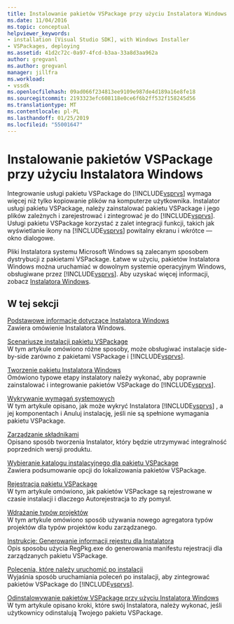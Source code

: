 ```yaml
---
title: Instalowanie pakietów VSPackage przy użyciu Instalatora Windows | Dokumentacja firmy Microsoft
ms.date: 11/04/2016
ms.topic: conceptual
helpviewer_keywords:
- installation [Visual Studio SDK], with Windows Installer
- VSPackages, deploying
ms.assetid: 41d2c72c-0a97-4fcd-b3aa-33a8d3aa962a
author: gregvanl
ms.author: gregvanl
manager: jillfra
ms.workload:
- vssdk
ms.openlocfilehash: 09ad066f234813ee9109e987de4d189a16e8fe18
ms.sourcegitcommit: 2193323efc608118e0ce6f6b2ff532f158245d56
ms.translationtype: MT
ms.contentlocale: pl-PL
ms.lasthandoff: 01/25/2019
ms.locfileid: "55001647"
---
```

# <a name="installing-vspackages-with-windows-installer"></a>Instalowanie pakietów VSPackage przy użyciu Instalatora Windows
Integrowanie usługi pakietu VSPackage do [!INCLUDE[vsprvs](../../code-quality/includes/vsprvs_md.md)] wymaga więcej niż tylko kopiowanie plików na komputerze użytkownika. Instalator usługi pakietu VSPackage, należy zainstalować pakietu VSPackage i jego plików zależnych i zarejestrować i zintegrować je do [!INCLUDE[vsprvs](../../code-quality/includes/vsprvs_md.md)]. Usługi pakietu VSPackage korzystać z zalet integracji funkcji, takich jak wyświetlanie ikony na [!INCLUDE[vsprvs](../../code-quality/includes/vsprvs_md.md)] powitalny ekranu i wkrótce — okno dialogowe.  
  
 Pliki Instalatora systemu Microsoft Windows są zalecanym sposobem dystrybucji z pakietami VSPackage. Łatwe w użyciu, pakietów Instalatora Windows można uruchamiać w dowolnym systemie operacyjnym Windows, obsługiwane przez [!INCLUDE[vsprvs](../../code-quality/includes/vsprvs_md.md)]. Aby uzyskać więcej informacji, zobacz [Instalatora Windows](https://msdn.microsoft.com/library/121be21b-b916-43e2-8f10-8b080516d2a0).  
  
## <a name="in-this-section"></a>W tej sekcji  
 [Podstawowe informacje dotyczące Instalatora Windows](../../extensibility/internals/windows-installer-basics.md)  
 Zawiera omówienie Instalatora Windows.  
  
 [Scenariusze instalacji pakietu VSPackage](../../extensibility/internals/vspackage-setup-scenarios.md)  
 W tym artykule omówiono różne sposoby, może obsługiwać instalacje side-by-side zarówno z pakietami VSPackage i [!INCLUDE[vsprvs](../../code-quality/includes/vsprvs_md.md)].  
  
 [Tworzenie pakietu Instalatora Windows](../../extensibility/internals/authoring-a-windows-installer-package.md)  
 Omówiono typowe etapy instalatory należy wykonać, aby poprawnie zainstalować i integrowanie pakietów VSPackage do [!INCLUDE[vsprvs](../../code-quality/includes/vsprvs_md.md)].  
  
 [Wykrywanie wymagań systemowych](../../extensibility/internals/detecting-system-requirements.md)  
 W tym artykule opisano, jak może wykryć Instalatora [!INCLUDE[vsprvs](../../code-quality/includes/vsprvs_md.md)] , a jej komponentach i Anuluj instalację, jeśli nie są spełnione wymagania pakietu VSPackage.  
  
 [Zarządzanie składnikami](../../extensibility/internals/component-management.md)  
 Opisano sposób tworzenia Instalator, który będzie utrzymywać integralność poprzednich wersji produktu.  
  
 [Wybieranie katalogu instalacyjnego dla pakietu VSPackage](../../extensibility/internals/choosing-the-installation-directory-for-a-vspackage.md)  
 Zawiera podsumowanie opcji do lokalizowania pakietów VSPackage.  
  
 [Rejestracja pakietu VSPackage](../../extensibility/internals/vspackage-registration.md)  
 W tym artykule omówiono, jak pakietów VSPackage są rejestrowane w czasie instalacji i dlaczego Autorejestracja to zły pomysł.  
  
 [Wdrażanie typów projektów](../../extensibility/internals/deploying-project-types.md)  
 W tym artykule omówiono sposób używania nowego agregatora typów projektów dla typów projektów kodu zarządzanego.  
  
 [Instrukcje: Generowanie informacji rejestru dla Instalatora](../../extensibility/internals/how-to-generate-registry-information-for-an-installer.md)  
 Opis sposobu użycia RegPkg.exe do generowania manifestu rejestracji dla zarządzanych pakietu VSPackage.  
  
 [Polecenia, które należy uruchomić po instalacji](../../extensibility/internals/commands-that-must-be-run-after-installation.md)  
 Wyjaśnia sposób uruchamiania poleceń po instalacji, aby zintegrować pakietów VSPackage do [!INCLUDE[vsprvs](../../code-quality/includes/vsprvs_md.md)].  
  
 [Odinstalowywanie pakietów VSPackage przy użyciu Instalatora Windows](../../extensibility/internals/uninstalling-a-vspackage-with-windows-installer.md)  
 W tym artykule opisano kroki, które swój Instalatora, należy wykonać, jeśli użytkownicy odinstalują Twojego pakietu VSPackage.  